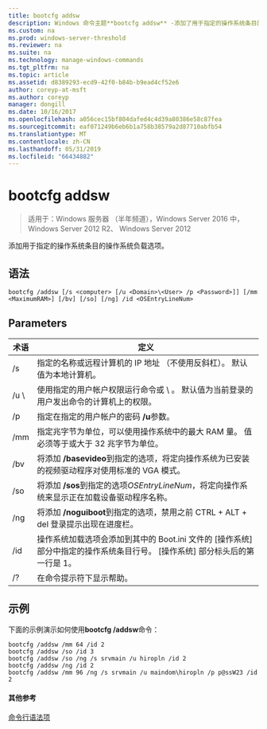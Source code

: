 ```yaml
---
title: bootcfg addsw
description: Windows 命令主题**bootcfg addsw** -添加了用于指定的操作系统条目的操作系统负载选项。
ms.custom: na
ms.prod: windows-server-threshold
ms.reviewer: na
ms.suite: na
ms.technology: manage-windows-commands
ms.tgt_pltfrm: na
ms.topic: article
ms.assetid: d8389293-ecd9-42f0-b84b-b9ead4cf52e6
author: coreyp-at-msft
ms.author: coreyp
manager: dongill
ms.date: 10/16/2017
ms.openlocfilehash: a056cec15bf804dafed4c4d39a80386e58c87fea
ms.sourcegitcommit: eaf071249b6eb6b1a758b38579a2d87710abfb54
ms.translationtype: MT
ms.contentlocale: zh-CN
ms.lasthandoff: 05/31/2019
ms.locfileid: "66434882"
---
```

# <a name="bootcfg-addsw"></a>bootcfg addsw

>适用于：Windows 服务器 （半年频道），Windows Server 2016 中，Windows Server 2012 R2、 Windows Server 2012

添加用于指定的操作系统条目的操作系统负载选项。

## <a name="syntax"></a>语法
```
bootcfg /addsw [/s <computer> [/u <Domain>\<User> /p <Password>]] [/mm <MaximumRAM>] [/bv] [/so] [/ng] /id <OSEntryLineNum>
```
## <a name="parameters"></a>Parameters

|         术语         |                                                                                                            定义                                                                                                            |
|----------------------|----------------------------------------------------------------------------------------------------------------------------------------------------------------------------------------------------------------------------------|
|    /s <computer>     |                                                        指定的名称或远程计算机的 IP 地址 （不使用反斜杠）。 默认值为本地计算机。                                                        |
| /u <Domain>\\<User>  |               使用指定的用户帐户权限运行命令<User>或<Domain> \\ <User>。 默认值为当前登录的用户发出命令的计算机上的权限。               |
|    /p <Password>     |                                                                      指定在指定的用户帐户的密码 **/u**参数。                                                                       |
|   /mm <MaximumRAM>   |                                          指定兆字节为单位，可以使用操作系统中的最大 RAM 量。 值必须等于或大于 32 兆字节为单位。                                          |
|         /bv          |                                    将添加 **/basevideo**到指定的选项<OSEntryLineNum>，将定向操作系统为已安装的视频驱动程序对使用标准的 VGA 模式。                                     |
|         /so          |                                      将添加 **/sos**到指定的选项*OSEntryLineNum*，将定向操作系统来显示正在加载设备驱动程序名称。                                      |
|         /ng          |                                         将添加 **/noguiboot**到指定的选项<OSEntryLineNum>，禁用之前 CTRL + ALT + del 登录提示出现在进度栏。                                          |
| /id <OSEntryLineNum> | 操作系统加载选项会添加到其中的 Boot.ini 文件的 [操作系统] 部分中指定的操作系统条目行号。 [操作系统] 部分标头后的第一行是 1。 |
|          /?          |                                                                                               在命令提示符下显示帮助。                                                                                               |

## <a name="BKMK_examples"></a>示例
下面的示例演示如何使用**bootcfg /addsw**命令：
```
bootcfg /addsw /mm 64 /id 2 
bootcfg /addsw /so /id 3 
bootcfg /addsw /so /ng /s srvmain /u hiropln /id 2 
bootcfg /addsw /ng /id 2 
bootcfg /addsw /mm 96 /ng /s srvmain /u maindom\hiropln /p p@ssW23 /id 2
```
#### <a name="additional-references"></a>其他参考
[命令行语法项](command-line-syntax-key.md)
